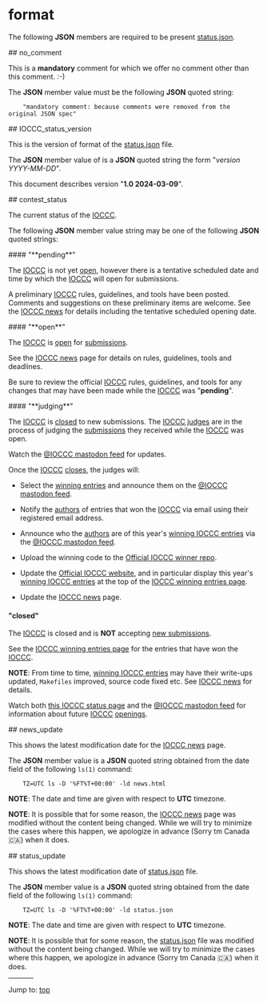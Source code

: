 # format

The following **JSON** members are required to be present [status.json](status.json).


<div id="no_comment">
## no_comment
</div>

This is a **mandatory** comment for which we offer no comment other
than this comment.  :-)

The **JSON** member value must be the following **JSON** quoted string:

``` <!---json-->
    "mandatory comment: because comments were removed from the original JSON spec"
```


<div id="IOCCC_status_version">
## IOCCC_status_version
</div>

This is the version of format of the [status.json](status.json) file.

The **JSON** member value of is a **JSON** quoted string the form "_version YYYY-MM-DD_".

This document describes version "**1.0 2024-03-09**".


<div id="contest_status">
## contest_status
</div>

The current status of the [IOCCC](index.html).

The following **JSON** member value string may be one of the following **JSON** quoted strings:


<div id="pending">
#### "**pending**"
</div>

The [IOCCC](index.html) is not yet [open](#open), however there is a tentative scheduled
date and time by which the [IOCCC](index.html) will open for submissions.

A preliminary [IOCCC](index.html) rules, guidelines, and tools have been posted.
Comments and suggestions on these preliminary items are welcome.
See the [IOCCC news](news.html) for details including the tentative
scheduled opening date.


<div id="open">
#### "**open**"
</div>

The [IOCCC](index.html) is [open](#open) for [submissions](faq.html#submit).

See the [IOCCC news](news.html) page for details on rules, guidelines, tools and deadlines.

Be sure to review the official [IOCCC](index.html) rules, guidelines, and tools
for any changes that may have been made while the [IOCCC](index.html) was "**pending**".

<div id="judging">
#### "**judging**"
</div>

The [IOCCC](index.html) is [closed](#closed) to new submissions.  The [IOCCC judges](judges.html)
are in the process of judging the [submissions](faq.html#faq2_0) they received while
the [IOCCC](index.html) was open.

Watch the [@IOCCC mastodon feed](https://fosstodon.org/@ioccc) for updates.

Once the [IOCCC](index.html) [closes](#closed), the judges will:

* Select the [winning entries](years.html) and announce them on the [@IOCCC
mastodon feed](https://fosstodon.org/@ioccc).

* Notify the [authors](authors.html) of entries that won the [IOCCC](index.html)
via email using their registered email address.

* Announce who the [authors](authors.html) are of this year's [winning IOCCC
entries](years.html) via the [@IOCCC mastodon
feed](https://fosstodon.org/@ioccc).

* Upload the winning code to the [Official IOCCC winner
repo](https://github.com/ioccc-src/winner).

* Update the [Official IOCCC website](index.html), and in particular
display this year's [winning IOCCC entries](years.html) at the top of the [IOCCC
winning entries page](years.html).

* Update the [IOCCC news](news.html) page.


#### "**closed**"

The [IOCCC](index.html) is closed and is **NOT** accepting [new
submissions](faq.html#submit).

See the [IOCCC winning entries page](years.html) for the entries that have won
the [IOCCC](index.html).

**NOTE**: From time to time, [winning IOCCC entries](years.html) may have their write-ups updated,
`Makefiles` improved, source code fixed etc.  See [IOCCC news](news.html) for details.

Watch both [this IOCCC status page](status.html) and the [@IOCCC
mastodon feed](https://fosstodon.org/@ioccc) for information about future
[IOCCC](index.html) [openings](#open).


<div id="news_update">
## news_update
</div>

This shows the latest modification date for the [IOCCC news](news.html) page.

The **JSON** member value is a **JSON** quoted string obtained from the date field
of the following `ls(1)` command:

``` <!---ls-->
    TZ=UTC ls -D '%FT%T+00:00' -ld news.html
```

**NOTE**: The date and time are given with respect to **UTC** timezone.

**NOTE**: It is possible that for some reason, the [IOCCC news](news.html) page
was modified without the content being changed.  While we will try to minimize
the cases where this happen, we apologize in advance (Sorry tm Canada 🇨🇦) when it does.


<div id="status_update">
## status_update
</div>

This shows the latest modification date of [status.json](status.json) file.

The **JSON** member value is a **JSON** quoted string obtained from the date field
of the following `ls(1)` command:

``` <!---ls-->
    TZ=UTC ls -D '%FT%T+00:00' -ld status.json
```

**NOTE**: The date and time are given with respect to **UTC** timezone.

**NOTE**: It is possible that for some reason, the [status.json](status.json) file
was modified without the content being changed.  While we will try to minimize
the cases where this happen, we apologize in advance (Sorry tm Canada 🇨🇦) when it does.


<hr style="width:10%;text-align:left;margin-left:0">

Jump to: [top](#)


<!--

    Copyright © 1984-2024 by Landon Curt Noll. All Rights Reserved.

    You are free to share and adapt this file under the terms of this license:

	Creative Commons Attribution-ShareAlike 4.0 International (CC BY-SA 4.0)

    For more information, see:

	https://creativecommons.org/licenses/by-sa/4.0/

-->
